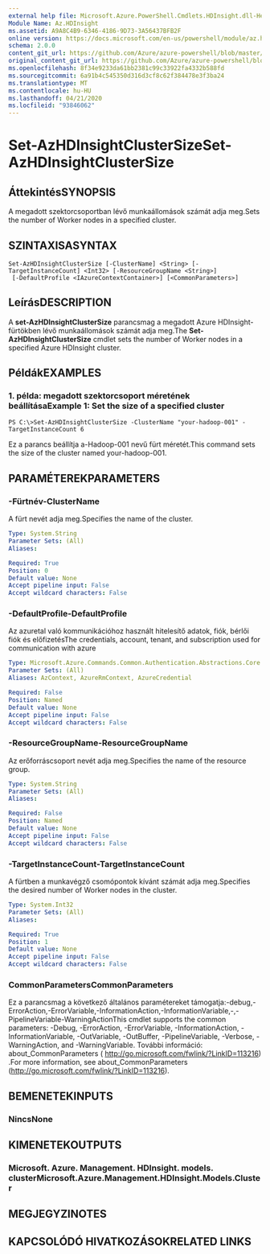 ```yaml
---
external help file: Microsoft.Azure.PowerShell.Cmdlets.HDInsight.dll-Help.xml
Module Name: Az.HDInsight
ms.assetid: A9A8C4B9-6346-4186-9D73-3A56437BFB2F
online version: https://docs.microsoft.com/en-us/powershell/module/az.hdinsight/set-azhdinsightclustersize
schema: 2.0.0
content_git_url: https://github.com/Azure/azure-powershell/blob/master/src/HDInsight/HDInsight/help/Set-AzHDInsightClusterSize.md
original_content_git_url: https://github.com/Azure/azure-powershell/blob/master/src/HDInsight/HDInsight/help/Set-AzHDInsightClusterSize.md
ms.openlocfilehash: 8f34e9233da61bb2381c99c33922fa4332b588fd
ms.sourcegitcommit: 6a91b4c545350d316d3cf8c62f384478e3f3ba24
ms.translationtype: MT
ms.contentlocale: hu-HU
ms.lasthandoff: 04/21/2020
ms.locfileid: "93846062"
---
```

# <span data-ttu-id="b00a6-101">Set-AzHDInsightClusterSize</span><span class="sxs-lookup"><span data-stu-id="b00a6-101">Set-AzHDInsightClusterSize</span></span>

## <span data-ttu-id="b00a6-102">Áttekintés</span><span class="sxs-lookup"><span data-stu-id="b00a6-102">SYNOPSIS</span></span>
<span data-ttu-id="b00a6-103">A megadott szektorcsoportban lévő munkaállomások számát adja meg.</span><span class="sxs-lookup"><span data-stu-id="b00a6-103">Sets the number of Worker nodes in a specified cluster.</span></span>

## <span data-ttu-id="b00a6-104">SZINTAXISA</span><span class="sxs-lookup"><span data-stu-id="b00a6-104">SYNTAX</span></span>

```
Set-AzHDInsightClusterSize [-ClusterName] <String> [-TargetInstanceCount] <Int32> [-ResourceGroupName <String>]
 [-DefaultProfile <IAzureContextContainer>] [<CommonParameters>]
```

## <span data-ttu-id="b00a6-105">Leírás</span><span class="sxs-lookup"><span data-stu-id="b00a6-105">DESCRIPTION</span></span>
<span data-ttu-id="b00a6-106">A **set-AzHDInsightClusterSize** parancsmag a megadott Azure HDInsight-fürtökben lévő munkaállomások számát adja meg.</span><span class="sxs-lookup"><span data-stu-id="b00a6-106">The **Set-AzHDInsightClusterSize** cmdlet sets the number of Worker nodes in a specified Azure HDInsight cluster.</span></span>

## <span data-ttu-id="b00a6-107">Példák</span><span class="sxs-lookup"><span data-stu-id="b00a6-107">EXAMPLES</span></span>

### <span data-ttu-id="b00a6-108">1. példa: megadott szektorcsoport méretének beállítása</span><span class="sxs-lookup"><span data-stu-id="b00a6-108">Example 1: Set the size of a specified cluster</span></span>
```
PS C:\>Set-AzHDInsightClusterSize -ClusterName "your-hadoop-001" -TargetInstanceCount 6
```

<span data-ttu-id="b00a6-109">Ez a parancs beállítja a-Hadoop-001 nevű fürt méretét.</span><span class="sxs-lookup"><span data-stu-id="b00a6-109">This command sets the size of the cluster named your-hadoop-001.</span></span>

## <span data-ttu-id="b00a6-110">PARAMÉTEREK</span><span class="sxs-lookup"><span data-stu-id="b00a6-110">PARAMETERS</span></span>

### <span data-ttu-id="b00a6-111">-Fürtnév</span><span class="sxs-lookup"><span data-stu-id="b00a6-111">-ClusterName</span></span>
<span data-ttu-id="b00a6-112">A fürt nevét adja meg.</span><span class="sxs-lookup"><span data-stu-id="b00a6-112">Specifies the name of the cluster.</span></span>

```yaml
Type: System.String
Parameter Sets: (All)
Aliases:

Required: True
Position: 0
Default value: None
Accept pipeline input: False
Accept wildcard characters: False
```

### <span data-ttu-id="b00a6-113">-DefaultProfile</span><span class="sxs-lookup"><span data-stu-id="b00a6-113">-DefaultProfile</span></span>
<span data-ttu-id="b00a6-114">Az azuretal való kommunikációhoz használt hitelesítő adatok, fiók, bérlői fiók és előfizetés</span><span class="sxs-lookup"><span data-stu-id="b00a6-114">The credentials, account, tenant, and subscription used for communication with azure</span></span>

```yaml
Type: Microsoft.Azure.Commands.Common.Authentication.Abstractions.Core.IAzureContextContainer
Parameter Sets: (All)
Aliases: AzContext, AzureRmContext, AzureCredential

Required: False
Position: Named
Default value: None
Accept pipeline input: False
Accept wildcard characters: False
```

### <span data-ttu-id="b00a6-115">-ResourceGroupName</span><span class="sxs-lookup"><span data-stu-id="b00a6-115">-ResourceGroupName</span></span>
<span data-ttu-id="b00a6-116">Az erőforráscsoport nevét adja meg.</span><span class="sxs-lookup"><span data-stu-id="b00a6-116">Specifies the name of the resource group.</span></span>

```yaml
Type: System.String
Parameter Sets: (All)
Aliases:

Required: False
Position: Named
Default value: None
Accept pipeline input: False
Accept wildcard characters: False
```

### <span data-ttu-id="b00a6-117">-TargetInstanceCount</span><span class="sxs-lookup"><span data-stu-id="b00a6-117">-TargetInstanceCount</span></span>
<span data-ttu-id="b00a6-118">A fürtben a munkavégző csomópontok kívánt számát adja meg.</span><span class="sxs-lookup"><span data-stu-id="b00a6-118">Specifies the desired number of Worker nodes in the cluster.</span></span>

```yaml
Type: System.Int32
Parameter Sets: (All)
Aliases:

Required: True
Position: 1
Default value: None
Accept pipeline input: False
Accept wildcard characters: False
```

### <span data-ttu-id="b00a6-119">CommonParameters</span><span class="sxs-lookup"><span data-stu-id="b00a6-119">CommonParameters</span></span>
<span data-ttu-id="b00a6-120">Ez a parancsmag a következő általános paramétereket támogatja:-debug,-ErrorAction,-ErrorVariable,-InformationAction,-InformationVariable,-,-PipelineVariable-WarningAction</span><span class="sxs-lookup"><span data-stu-id="b00a6-120">This cmdlet supports the common parameters: -Debug, -ErrorAction, -ErrorVariable, -InformationAction, -InformationVariable, -OutVariable, -OutBuffer, -PipelineVariable, -Verbose, -WarningAction, and -WarningVariable.</span></span> <span data-ttu-id="b00a6-121">További információ: about_CommonParameters ( http://go.microsoft.com/fwlink/?LinkID=113216) .</span><span class="sxs-lookup"><span data-stu-id="b00a6-121">For more information, see about_CommonParameters (http://go.microsoft.com/fwlink/?LinkID=113216).</span></span>

## <span data-ttu-id="b00a6-122">BEMENETEK</span><span class="sxs-lookup"><span data-stu-id="b00a6-122">INPUTS</span></span>

### <span data-ttu-id="b00a6-123">Nincs</span><span class="sxs-lookup"><span data-stu-id="b00a6-123">None</span></span>

## <span data-ttu-id="b00a6-124">KIMENETEK</span><span class="sxs-lookup"><span data-stu-id="b00a6-124">OUTPUTS</span></span>

### <span data-ttu-id="b00a6-125">Microsoft. Azure. Management. HDInsight. models. cluster</span><span class="sxs-lookup"><span data-stu-id="b00a6-125">Microsoft.Azure.Management.HDInsight.Models.Cluster</span></span>

## <span data-ttu-id="b00a6-126">MEGJEGYZI</span><span class="sxs-lookup"><span data-stu-id="b00a6-126">NOTES</span></span>

## <span data-ttu-id="b00a6-127">KAPCSOLÓDÓ HIVATKOZÁSOK</span><span class="sxs-lookup"><span data-stu-id="b00a6-127">RELATED LINKS</span></span>

